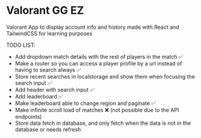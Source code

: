 # Valorant GG EZ
Valorant App to display account info and history made with React and TailwindCSS for learning purposes

TODO LIST:
- Add dropdown match details with the rest of players in the match :white_check_mark:
- Make a router so you can access a player profile by a url instead of having to search always :white_check_mark:
- Store recent searches in localstorage and show them when focusing the search input :white_check_mark:
- Add header with search input :white_check_mark:
- Add leaderboard :white_check_mark:
- Make leaderboard able to change region and paginate :white_check_mark:
- Make infinite scroll load of matches :x: (not possible due to the API endpoints)
- Store data fetch in database, and only fetch when the data is not in the database or needs refresh
